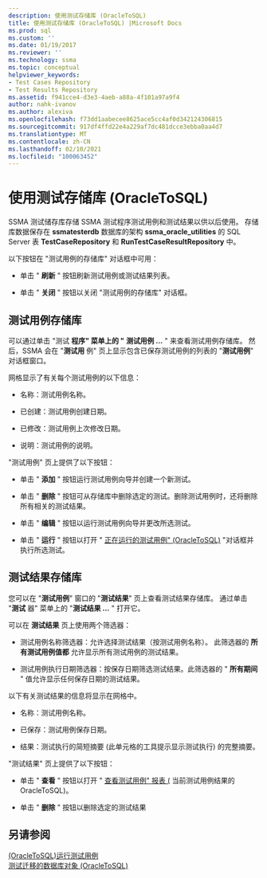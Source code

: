 ```yaml
---
description: 使用测试存储库 (OracleToSQL)
title: 使用测试存储库 (OracleToSQL) |Microsoft Docs
ms.prod: sql
ms.custom: ''
ms.date: 01/19/2017
ms.reviewer: ''
ms.technology: ssma
ms.topic: conceptual
helpviewer_keywords:
- Test Cases Repository
- Test Results Repository
ms.assetid: f941cce4-d3e3-4aeb-a88a-4f101a97a9f4
author: nahk-ivanov
ms.author: alexiva
ms.openlocfilehash: f73dd1aabecee8625ace5cc4af0d342124306815
ms.sourcegitcommit: 917df4ffd22e4a229af7dc481dcce3ebba0aa4d7
ms.translationtype: MT
ms.contentlocale: zh-CN
ms.lasthandoff: 02/10/2021
ms.locfileid: "100063452"
---
```

# <a name="using-test-repositories-oracletosql"></a>使用测试存储库 (OracleToSQL)
SSMA 测试储存库存储 SSMA 测试程序测试用例和测试结果以供以后使用。 存储库数据保存在 **ssmatesterdb** 数据库的架构 **ssma_oracle_utilities** 的 SQL Server 表 **TestCaseRepository** 和 **RunTestCaseResultRepository** 中。  
  
以下按钮在 "测试用例的存储库" 对话框中可用：  
  
-   单击 " **刷新** " 按钮刷新测试用例或测试结果列表。  
  
-   单击 " **关闭** " 按钮以关闭 "测试用例的存储库" 对话框。  
  
## <a name="test-cases-repository"></a>测试用例存储库  
可以通过单击 "测试 **程序" 菜单上的 "** **测试用例 ...** " 来查看测试用例存储库。 然后，SSMA 会在 "**测试用** 例" 页上显示包含已保存测试用例的列表的 "**测试用例**" 对话框窗口。  
  
网格显示了有关每个测试用例的以下信息：  
  
-   名称：测试用例名称。  
  
-   已创建：测试用例创建日期。  
  
-   已修改：测试用例上次修改日期。  
  
-   说明：测试用例的说明。  
  
"测试用例" 页上提供了以下按钮：  
  
-   单击 " **添加** " 按钮运行测试用例向导并创建一个新测试。  
  
-   单击 " **删除** " 按钮可从存储库中删除选定的测试。删除测试用例时，还将删除所有相关的测试结果。  
  
-   单击 " **编辑** " 按钮以运行测试用例向导并更改所选测试。  
  
-   单击 " **运行** " 按钮以打开 " [正在运行的测试用例" (OracleToSQL)](./running-test-cases-oracletosql.md) "对话框并执行所选测试。  
  
## <a name="test-results-repository"></a>测试结果存储库  
您可以在 "**测试用例**" 窗口的 "**测试结果**" 页上查看测试结果存储库。 通过单击 "**测试** 器" 菜单上的 "**测试结果 ...** " 打开它。  
  
可以在 **测试结果** 页上使用两个筛选器：  
  
-   测试用例名称筛选器：允许选择测试结果（按测试用例名称）。 此筛选器的 **所有测试用例值都** 允许显示所有测试用例的测试结果。  
  
-   测试用例执行日期筛选器：按保存日期筛选测试结果。此筛选器的 " **所有期间** " 值允许显示任何保存日期的测试结果。  
  
以下有关测试结果的信息将显示在网格中。  
  
-   名称：测试用例名称。  
  
-   已保存：测试用例保存日期。  
  
-   结果：测试执行的简短摘要 (此单元格的工具提示显示测试执行) 的完整摘要。  
  
"测试结果" 页上提供了以下按钮：  
  
-   单击 " **查看** " 按钮以打开 " [查看测试用例" 报表 &#40;](../../ssma/oracle/viewing-test-case-reports-oracletosql.md) 当前测试用例结果的 OracleToSQL&#41;。  
  
-   单击 " **删除** " 按钮以删除选定的测试结果  
  
## <a name="see-also"></a>另请参阅  
[&#40;OracleToSQL&#41;运行测试用例 ](../../ssma/oracle/running-test-cases-oracletosql.md)  
[测试迁移的数据库对象 &#40;OracleToSQL&#41;](../../ssma/oracle/testing-migrated-database-objects-oracletosql.md)  
